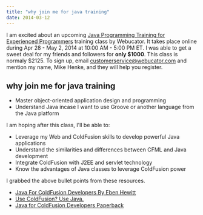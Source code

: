 ```yaml
---
title: "why join me for java training"
date: 2014-03-12
---
```


I am excited about an upcoming [Java Programming Training for Experienced Programmers](http://www.webucator.com/java/course/java-programming-training-for-experienced-programmers.cfm) training class by Webucator. It takes place online during Apr 28 - May 2, 2014 at 10:00 AM - 5:00 PM ET. I was able to get a sweet deal for my friends and followers for **only $1000**. This class is normaly $2125. To sign up, email [customerservice@webucator.com](mailto:customerservice@webucator.com) and mention my name, Mike Henke, and they will help you register. 

## why join me for java training

- Master object-oriented application design and programming
- Understand Java incase I want to use Groove or another language from the Java platform

I am hoping after this class, I'll be able to:

- Leverage my Web and ColdFusion skills to develop powerful Java applications
- Understand the similarities and differences between CFML and Java development
- Integrate ColdFusion with J2EE and servlet technology
- Know the advantages of Java classes to leverage ColdFusion power

  

I grabbed the above bullet points from these resources.

- [Java For ColdFusion Developers By Eben Hewitt](http://www.bennadel.com/blog/2057-Java-For-ColdFusion-Developers-By-Eben-Hewitt.htm)
- [Use ColdFusion? Use Java.](http://www.barneyb.com/barneyblog/2008/05/08/use-coldfusion-use-java/)
- [Java for ColdFusion Developers Paperback](http://www.amazon.com/Java-ColdFusion-Developers-Eben-Hewitt/dp/0130461806)
